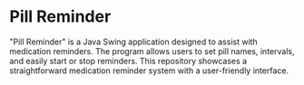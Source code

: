 # Pill Reminder

"Pill Reminder" is a Java Swing application designed to assist with medication reminders.
The program allows users to set pill names, intervals, and easily start or stop reminders.
This repository showcases a straightforward medication reminder system with a user-friendly interface.
